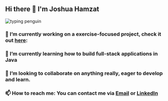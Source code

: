 ## Hi there 👋 I'm Joshua Hamzat


![typing penguin](https://media.giphy.com/media/v1.Y2lkPWVjZjA1ZTQ3N2NqeGZxNW9kd2t2ZWlyaXE4dzJheDMwMHByc2c2ZmhuZHRvMGxveSZlcD12MV9naWZzX3NlYXJjaCZjdD1n/1vlBgKjXEz1jTtsuiH/giphy.gif)

### 🔭 I’m currently working on a exercise-focused project, check it out [here](https://www.example.com/my%20great%20page):
### 🌱 I’m currently learning how to build full-stack applications in Java
### 👯 I’m looking to collaborate on anything really, eager to develop and learn.
### 📫 How to reach me: You can contact me via [Email](mailto:joshuahamzat@gmail.com) or [LinkedIn](https://www.linkedin.com/in/joshua-hamzat/)


<!--
**JHamzat/JHamzat** is a ✨ _special_ ✨ repository because its `README.md` (this file) appears on your GitHub profile.

Here are some ideas to get you started:

- 🔭 I’m currently working on ...
- 🌱 I’m currently learning ...
- 👯 I’m looking to collaborate on ...
- 🤔 I’m looking for help with ...
- 💬 Ask me about ...
- 📫 How to reach me: ...
- 😄 Pronouns: ...
- ⚡ Fun fact: ...
-->
